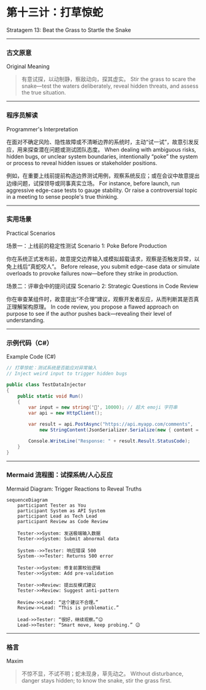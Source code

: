 # 第十三计：打草惊蛇

Stratagem 13: Beat the Grass to Startle the Snake

---

### 古文原意

Original Meaning

> 有意试探，以动制静，察敌动向，探其虚实。
> Stir the grass to scare the snake—test the waters deliberately, reveal hidden threats, and assess the true situation.

---

### 程序员解读

Programmer's Interpretation

在面对不确定风险、隐性故障或不清晰边界的系统时，主动“试一试”，故意引发反应，用来探查潜在问题或测试团队态度。
When dealing with ambiguous risks, hidden bugs, or unclear system boundaries, intentionally “poke” the system or process to reveal hidden issues or stakeholder positions.

例如，在重要上线前提前构造边界测试用例，观察系统反应；或在会议中故意提出边缘问题，试探领导或同事真实立场。
For instance, before launch, run aggressive edge-case tests to gauge stability. Or raise a controversial topic in a meeting to sense people's true thinking.

---

### 实用场景

Practical Scenarios

场景一：上线前的稳定性测试
Scenario 1: Poke Before Production

你在系统正式发布前，故意提交边界输入或模拟超载请求，观察是否触发异常，以免上线后“真蛇咬人”。
Before release, you submit edge-case data or simulate overloads to provoke failures now—before they strike in production.

场景二：评审会中的提问试探
Scenario 2: Strategic Questions in Code Review

你在审查某组件时，故意提出“不合理”建议，观察开发者反应，从而判断其是否真正理解架构原理。
In code review, you propose a flawed approach on purpose to see if the author pushes back—revealing their level of understanding.

---

### 示例代码（C#）

Example Code (C#)

```csharp
// 打草惊蛇：测试系统是否能应对异常输入
// Inject weird input to trigger hidden bugs

public class TestDataInjector
{
    public static void Run()
    {
        var input = new string('🧨', 10000); // 超大 emoji 字符串
        var api = new HttpClient();

        var result = api.PostAsync("https://api.myapp.com/comments", 
            new StringContent(JsonSerializer.Serialize(new { content = input })));

        Console.WriteLine("Response: " + result.Result.StatusCode);
    }
}
```

---

### Mermaid 流程图：试探系统/人心反应

Mermaid Diagram: Trigger Reactions to Reveal Truths

```mermaid
sequenceDiagram
    participant Tester as You
    participant System as API System
    participant Lead as Tech Lead
    participant Review as Code Review

    Tester->>System: 发送极端输入数据  
    Tester->>System: Submit abnormal data

    System-->>Tester: 响应错误 500  
    System-->>Tester: Returns 500 error

    Tester->>System: 修复前置校验逻辑  
    Tester->>System: Add pre-validation

    Tester->>Review: 提出反模式建议  
    Tester->>Review: Suggest anti-pattern

    Review->>Lead: “这个建议不合理。”  
    Review->>Lead: “This is problematic.”

    Lead->>Tester: “很好，继续观察。”😉  
    Lead->>Tester: “Smart move, keep probing.” 😉
```

---

### 格言

Maxim

> 不惊不显，不试不明；蛇未现身，草先动之。
> Without disturbance, danger stays hidden; to know the snake, stir the grass first.
